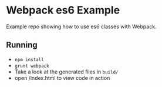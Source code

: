 
# Webpack es6 Example

Example repo showing how to use es6 classes with Webpack.

## Running

- `npm install`
- `grunt webpack`
- Take a look at the generated files in `build/`
- open /index.html to view code in action

